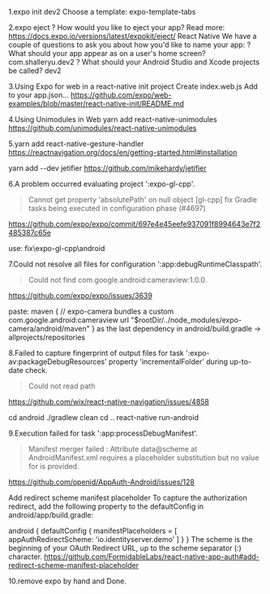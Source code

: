 1.expo init dev2
Choose a template: expo-template-tabs

2.expo eject
? How would you like to eject your app?
  Read more: https://docs.expo.io/versions/latest/expokit/eject/ React Native
We have a couple of questions to ask you about how you'd like to name your app:
? What should your app appear as on a user's home screen? com.shalleryu.dev2
? What should your Android Studio and Xcode projects be called? dev2

3.Using Expo for web in a react-native init project
Create index.web.js
Add to your app.json...
https://github.com/expo/web-examples/blob/master/react-native-init/README.md

4.Using Unimodules in Web
yarn add react-native-unimodules
https://github.com/unimodules/react-native-unimodules

5.yarn add react-native-gesture-handler
https://reactnavigation.org/docs/en/getting-started.html#installation

yarn add --dev jetifier
https://github.com/mikehardy/jetifier

6.A problem occurred evaluating project ':expo-gl-cpp'.
> Cannot get property 'absolutePath' on null object
[gl-cpp] fix Gradle tasks being executed in configuration phase (#4697)

https://github.com/expo/expo/commit/697e4e45eefe937091f8994643e7f2485387c65e

use:
fix\expo-gl-cpp\android

7.Could not resolve all files for configuration ':app:debugRuntimeClasspath'.
> Could not find com.google.android:cameraview:1.0.0.

https://github.com/expo/expo/issues/3639

paste:
maven {
  // expo-camera bundles a custom com.google.android:cameraview
  url "$rootDir/../node_modules/expo-camera/android/maven"
}
as the last dependency in android/build.gradle -> allprojects/repositories

8.Failed to capture fingerprint of output files for task ':expo-av:packageDebugResources' property 'incrementalFolder' during up-to-date check.
> Could not read path

https://github.com/wix/react-native-navigation/issues/4858

cd android
./gradlew clean
cd ..
react-native run-android

9.Execution failed for task ':app:processDebugManifest'.
> Manifest merger failed : Attribute data@scheme at AndroidManifest.xml requires a placeholder substitution but no value for <appAuthRedirectScheme> is provided.

https://github.com/openid/AppAuth-Android/issues/128

Add redirect scheme manifest placeholder
To capture the authorization redirect, add the following property to the defaultConfig in android/app/build.gradle:

android {
  defaultConfig {
    manifestPlaceholders = [
      appAuthRedirectScheme: 'io.identityserver.demo'
    ]
  }
}
The scheme is the beginning of your OAuth Redirect URL, up to the scheme separator (:) character.
https://github.com/FormidableLabs/react-native-app-auth#add-redirect-scheme-manifest-placeholder

10.remove expo by hand and Done.

